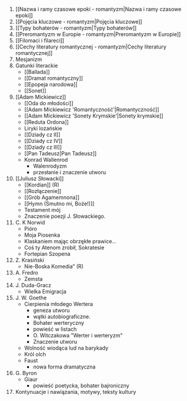 1. [[Nazwa i ramy czasowe epoki - romantyzm|Nazwa i ramy czasowe epoki]]
2. [[Pojęcia kluczowe - romantyzm|Pojęcia kluczowe]]
3. [[Typy bohaterów - romantyzm|Typy bohaterów]]
4. [[Preromantyzm w Europie - romantyzm|Preromantyzm w Europie]]
5. [[Filomaci i filareci]]
6. [[Cechy literatury romantycznej - romantyzm|Cechy literatury romantycznej]]
7. Mesjanizm
8. Gatunki literackie
	- [[Ballada]]
	- [[Dramat romantyczny]]
	- [[Epopeja narodowa]]
	- [[Sonet]]
9. [[Adam Mickiewicz]]
	- [[Oda do młodości]]
	- [[Adam Mickiewicz 'Romantyczność'|Romantyczność]]
	- [[Adam Mickiewicz 'Sonety Krymskie'|Sonety krymskie]]
	- [[Reduta Ordona]]
	- Liryki lozańskie
	- [[Dziady cz II]]
	- [[Dziady cz IV]]
	- [[Dziady cz III]]
	- [[Pan Tadeusz|Pan Tadeusz]]
	- Konrad Wallenrod
		- Walenrodyzm
		- przesłanie i znaczenie utworu
10. [[Juliusz Słowacki]]
	- [[Kordian]] (R)
	- [[Rozłączenie]]
	- [[Grób Agamemnona]]
	- [[Hymn (Smutno mi, Boże!)]]
	- Testament mój
	- Znaczenie poezji J. Słowackiego.
11. C. K Norwid 
	- Pióro
	- Moja Piosenka
	- Klaskaniem mając obrzękłe prawice…
	- Coś ty Atenom zrobił, Sokratesie
	- Fortepian Szopena
12. Z. Krasiński 
	- Nie-Boska Komedia” (R)
13. A. Fredro
	- Zemsta
14. J. Duda-Gracz
	- Wielka Emigracja
15. J. W. Goethe
	- Cierpienia młodego Wertera
		- geneza utworu
		- wątki autobiograficzne.
		- Bohater werteryczny
		- powieść w listach
		- O. Witczakowa "Werter i werteryzm" 
		- Znaczenie utworu
	- Wolność wiodąca lud na barykady
	- Król olch
	- Faust
		- nowa forma dramatyczna
16. G. Byron
	- Giaur
		- powieść poetycka, bohater bajroniczny
17. Kontynuacje i nawiązania, motywy, teksty kultury
